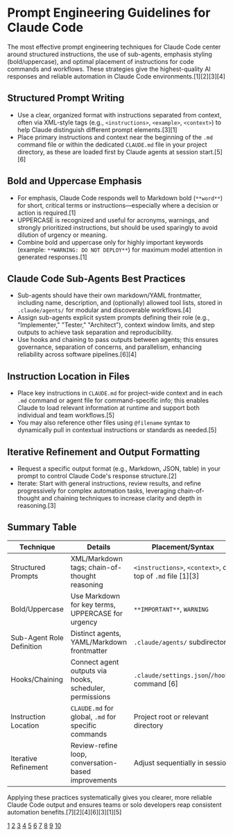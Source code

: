 # Prompt Engineering Guidelines for Claude Code

The most effective prompt engineering techniques for Claude Code center around structured instructions, the use of sub-agents, emphasis styling (bold/uppercase), and optimal placement of instructions for code commands and workflows. These strategies give the highest-quality AI responses and reliable automation in Claude Code environments.[1][2][3][4]

## Structured Prompt Writing

- Use a clear, organized format with instructions separated from context, often via XML-style tags (e.g., `<instructions>`, `<example>`, `<context>`) to help Claude distinguish different prompt elements.[3][1]
- Place primary instructions and context near the beginning of the `.md` command file or within the dedicated `CLAUDE.md` file in your project directory, as these are loaded first by Claude agents at session start.[5][6]

## Bold and Uppercase Emphasis

- For emphasis, Claude Code responds well to Markdown bold (`**word**`) for short, critical terms or instructions—especially where a decision or action is required.[1]
- UPPERCASE is recognized and useful for acronyms, warnings, and strongly prioritized instructions, but should be used sparingly to avoid dilution of urgency or meaning.
- Combine bold and uppercase only for highly important keywords (example: `**WARNING: DO NOT DEPLOY**`) for maximum model attention in generated responses.[1]

## Claude Code Sub-Agents Best Practices

- Sub-agents should have their own markdown/YAML frontmatter, including name, description, and (optionally) allowed tool lists, stored in `.claude/agents/` for modular and discoverable workflows.[4]
- Assign sub-agents explicit system prompts defining their role (e.g., "Implementer," "Tester," "Architect"), context window limits, and step outputs to achieve task separation and reproducibility.
- Use hooks and chaining to pass outputs between agents; this ensures governance, separation of concerns, and parallelism, enhancing reliability across software pipelines.[6][4]

## Instruction Location in Files

- Place key instructions in `CLAUDE.md` for project-wide context and in each `.md` command or agent file for command-specific info; this enables Claude to load relevant information at runtime and support both individual and team workflows.[5]
- You may also reference other files using `@filename` syntax to dynamically pull in contextual instructions or standards as needed.[5]

## Iterative Refinement and Output Formatting

- Request a specific output format (e.g., Markdown, JSON, table) in your prompt to control Claude Code's response structure.[2]
- Iterate: Start with general instructions, review results, and refine progressively for complex automation tasks, leveraging chain-of-thought and chaining techniques to increase clarity and depth in reasoning.[3]

## Summary Table

| Technique                    | Details                                                 | Placement/Syntax                    |
|------------------------------|--------------------------------------------------------|-------------------------------------|
| Structured Prompts           | XML/Markdown tags; chain-of-thought reasoning          | `<instructions>`, `<context>`, or top of `.md` file [1][3]      |
| Bold/Uppercase               | Use Markdown for key terms, UPPERCASE for urgency      | `**IMPORTANT**`, `WARNING`          |
| Sub-Agent Role Definition    | Distinct agents, YAML/Markdown frontmatter             | `.claude/agents/` subdirectory      |
| Hooks/Chaining               | Connect agent outputs via hooks, scheduler, permissions| `.claude/settings.json`/`/hooks` command [6]      |
| Instruction Location         | `CLAUDE.md` for global, `.md` for specific commands    | Project root or relevant directory  |
| Iterative Refinement         | Review-refine loop, conversation-based improvements    | Adjust sequentially in session      |

Applying these practices systematically gives you clearer, more reliable Claude Code output and ensures teams or solo developers reap consistent automation benefits.[7][2][4][6][3][1][5]

[1](https://www.vellum.ai/blog/prompt-engineering-tips-for-claude)
[2](https://claudecode.io/guides/prompt-engineering)
[3](https://www.walturn.com/insights/mastering-prompt-engineering-for-claude)
[4](https://www.pubnub.com/blog/best-practices-for-claude-code-sub-agents/)
[5](https://www.linkedin.com/pulse/claude-code-best-practices-newbies-guide-learning-from-rafael-knuth-l9zzf)
[6](https://www.builder.io/blog/claude-code)
[7](https://www.siddharthbharath.com/claude-code-the-complete-guide/)
[8](https://www.anthropic.com/engineering/claude-code-best-practices)
[9](https://docs.claude.com/en/docs/build-with-claude/prompt-engineering/claude-4-best-practices)
[10](https://docs.claude.com/en/docs/build-with-claude/prompt-engineering/overview)
